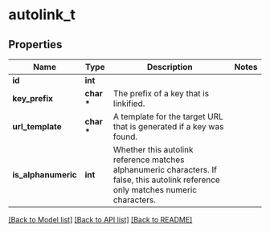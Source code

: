 # autolink_t

## Properties
Name | Type | Description | Notes
------------ | ------------- | ------------- | -------------
**id** | **int** |  | 
**key_prefix** | **char \*** | The prefix of a key that is linkified. | 
**url_template** | **char \*** | A template for the target URL that is generated if a key was found. | 
**is_alphanumeric** | **int** | Whether this autolink reference matches alphanumeric characters. If false, this autolink reference only matches numeric characters. | 

[[Back to Model list]](../README.md#documentation-for-models) [[Back to API list]](../README.md#documentation-for-api-endpoints) [[Back to README]](../README.md)


